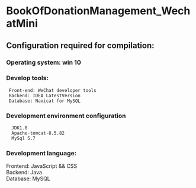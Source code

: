 # BookOfDonationManagement_WechatMini
##  Configuration required for compilation:
###  Operating system: win 10
###  Develop tools:
     Front-end: WeChat developer tools
     Backend: IDEA LatestVersion
     Database: Navicat for MySQL  
### Development environment configuration
      JDK1.8
      Apache-tomcat-8.5.82
      MySql 5.7
### Development language:  
Frontend: JavaScript && CSS  
Backend: Java    
Database: MySQL        
